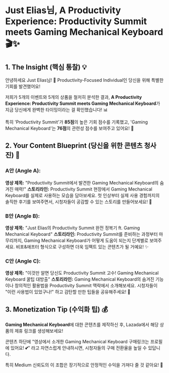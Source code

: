 # Just Elias님, A Productivity Experience: Productivity Summit meets Gaming Mechanical Keyboard 🎬✨

## 1. The Insight (핵심 통찰) 💡

안녕하세요 Just Elias님! 👋 Productivity-Focused Individual인 당신을 위해 특별한 기회를 발견했어요! 

저희가 5개의 이벤트와 5개의 상품을 철저히 분석한 결과, **A Productivity Experience: Productivity Summit meets Gaming Mechanical Keyboard**가 지금 당신에게 완벽한 타이밍이라는 걸 확인했습니다! 📊

특히 'Productivity Summit'가 **85점**의 높은 기회 점수를 기록했고, 'Gaming Mechanical Keyboard'는 **76점**의 관련성 점수를 보여주고 있어요! 🚀

## 2. Your Content Blueprint (당신을 위한 콘텐츠 청사진) 🎨

### A안 (Angle A): 
**영상 제목:** "Productivity Summit에서 발견한 Gaming Mechanical Keyboard의 숨겨진 매력!"
**스토리라인:** Productivity Summit 현장에서 Gaming Mechanical Keyboard를 실제로 사용하는 모습을 담아보세요. 첫 인상부터 실제 사용 경험까지의 솔직한 후기를 보여주면서, 시청자들이 공감할 수 있는 스토리를 만들어보세요! 🎥

### B안 (Angle B):
**영상 제목:** "Just Elias의 Productivity Summit 완전 정복기 ft. Gaming Mechanical Keyboard"
**스토리라인:** Productivity Summit를 준비하는 과정부터 마무리까지, Gaming Mechanical Keyboard가 어떻게 도움이 되는지 단계별로 보여주세요. 비포&애프터 형식으로 구성하면 더욱 임팩트 있는 콘텐츠가 될 거예요! ✨

### C안 (Angle C):
**영상 제목:** "이것만 알면 당신도 Productivity Summit 고수! Gaming Mechanical Keyboard 꿀팁 대방출"
**스토리라인:** Gaming Mechanical Keyboard의 숨겨진 기능이나 창의적인 활용법을 Productivity Summit 맥락에서 소개해보세요. 시청자들이 "이런 사용법이 있었구나!" 하고 감탄할 만한 팁들을 공유해주세요! 💫

## 3. Monetization Tip (수익화 팁) 💰

**Gaming Mechanical Keyboard**에 대한 콘텐츠를 제작하신 후, Lazada에서 해당 상품의 제휴 링크를 생성해보세요! 

콘텐츠 하단에 "영상에서 소개한 Gaming Mechanical Keyboard 구매링크는 프로필에 있어요! 💕" 라고 자연스럽게 안내하시면, 시청자들의 구매 전환율을 높일 수 있답니다. 

특히 Medium 신뢰도의 이 조합은 장기적으로 안정적인 수익을 가져다 줄 것 같아요! 🎯